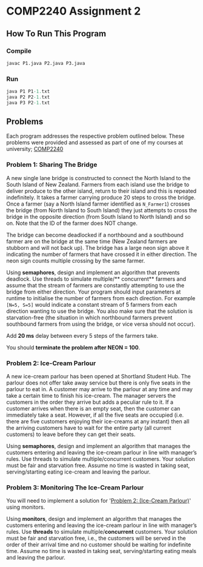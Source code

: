 # COMP2240 Assignment 2

## How To Run This Program

### Compile

```ps
javac P1.java P2.java P3.java
```

### Run

```ps
java P1 P1-1.txt
java P2 P2-1.txt
java P3 P2-1.txt
```

## Problems

Each program addresses the respective problem outlined below. These problems were provided and assessed as part of one
of my courses at university; [COMP2240](https://www.newcastle.edu.au/course/COMP2240)

### Problem 1: Sharing The Bridge

A new single lane bridge is constructed to connect the North Island to the South Island of New Zealand.
Farmers from each island use the bridge to deliver produce to the other island, return to their island and
this is repeated indefinitely. It takes a farmer carrying produce 20 steps to cross the bridge. Once a farmer (say
a North Island farmer identified as `N_Farmer1`) crosses the bridge (from North Island to South Island) they
just attempts to cross the bridge in the opposite direction (from South Island to North Island) and so on. Note that the
ID of the farmer does NOT change.

The bridge can become deadlocked if a northbound and a southbound farmer are on the bridge at the same time (New Zealand
farmers are stubborn and will not back up). The bridge has a large neon sign above it indicating the number of farmers
that have crossed it in either direction. The neon sign counts multiple crossing by the same farmer.

Using **semaphores**, design and implement an algorithm that prevents deadlock. Use threads to simulate multiple/**
concurrent** farmers and assume that the stream of farmers are constantly attempting to use the bridge from either
direction. Your program should input parameters at runtime to initialise the number of farmers from each direction. For
example `[N=5, S=5]` would indicate a constant stream of 5 farmers from each direction wanting to use the bridge. You
also make sure that the solution is starvation-free (the situation in which northbound farmers prevent southbound
farmers from using the bridge, or vice versa should not occur).

Add **20 ms** delay between every 5 steps of the farmers take.

You should **terminate the problem after NEON = 100**.

### Problem 2: Ice-Cream Parlour

A new ice-cream parlour has been opened at Shortland Student Hub. The parlour does not offer take away service but there
is only five seats in the parlour to eat in. A customer may arrive to the parlour at any time and may take a certain
time to finish his ice-cream. The manager servers the customers in the order they arrive but adds a peculiar rule to it.
If a customer arrives when there is an empty seat, then the customer can immediately take a seat. However, if all the
five seats are occupied (i.e. there are five customers enjoying their ice-creams at any instant) then all the arriving
customers have to wait for the entire party (all current customers) to leave before they can get their seats.

Using **semaphores**, design and implement an algorithm that manages the customers entering and leaving the ice-cream
parlour in line with manager’s rules. Use threads to simulate multiple/concurrent customers. Your solution must be fair and starvation free. Assume no time is wasted in taking seat, serving/starting eating ice-cream and leaving the parlour.

### Problem 3: Monitoring The Ice-Cream Parlour

You will need to implement a solution for '[Problem 2: (Ice-Cream Parlour)](#problem-2-ice-cream-parlour)' using
monitors.

Using **monitors**, design and implement an algorithm that manages the customers entering and leaving the ice-cream
parlour in line with manager’s rules. Use **threads** to simulate multiple/**concurrent** customers. Your solution must
be fair and starvation free, i.e., the customers will be served in the order of their arrival time and no customer
should be waiting for indefinite time. Assume no time is wasted in taking seat, serving/starting eating meals and
leaving the parlour.
